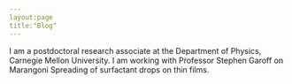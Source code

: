 ```yaml
---
layout:page
title:"Blog"
---
```


I am a postdoctoral research associate at the Department of Physics, Carnegie Mellon University. I am working with Professor Stephen Garoff on Marangoni Spreading of surfactant drops on thin films.
